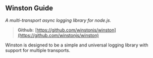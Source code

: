 ## Winston Guide
*A multi-transport async logging library for node.js.*

> **Github:** [https://github.com/winstonjs/winston](https://github.com/winstonjs/winston)

Winston is designed to be a simple and universal logging library with support for multiple transports.
